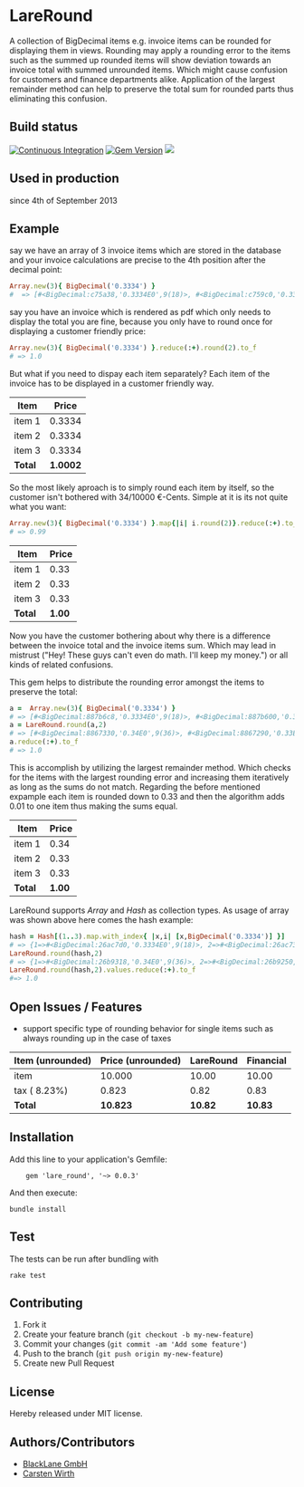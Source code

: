 # LareRound

A collection of BigDecimal items e.g. invoice items can be rounded for displaying them in views. Rounding may apply a rounding error to the items such as the summed up rounded items will show deviation towards an invoice total with summed unrounded items. Which might cause confusion for customers and finance departments alike. Application of the largest remainder method can help to preserve the total sum for rounded parts thus eliminating this confusion.

## Build status
[![Continuous Integration](https://github.com/jethroo/lare_round/actions/workflows/ci.yml/badge.svg)](https://github.com/jethroo/lare_round/actions/workflows/ci.yml)
[![Gem Version](https://badge.fury.io/rb/lare_round.svg)](http://badge.fury.io/rb/lare_round)
<a href="https://codeclimate.com/github/jethroo/lare_round/maintainability"><img src="https://api.codeclimate.com/v1/badges/9d97f5a7c54707277efc/maintainability" /></a>

## Used in production

since 4th of September 2013

## Example

say we have an array of 3 invoice items which are stored in the database and your invoice calculations are precise to the 4th position after the decimal point:

```ruby
Array.new(3){ BigDecimal('0.3334') }
#  => [#<BigDecimal:c75a38,'0.3334E0',9(18)>, #<BigDecimal:c759c0,'0.3334E0',9(18)>, #<BigDecimal:c75920,'0.3334E0',9(18)>]
```
say you have an invoice which is rendered as pdf which only needs to display the total you are fine, because you only
have to round once for displaying a customer friendly price:

```ruby
Array.new(3){ BigDecimal('0.3334') }.reduce(:+).round(2).to_f
# => 1.0
```

But what if you need to dispay each item separately? Each item of the invoice has to be displayed in a customer friendly way.

Item | Price
 --- | ---
 item 1 | 0.3334
 item 2 | 0.3334
 item 3 | 0.3334
 **Total** | **1.0002**


So the most likely aproach is to simply round each item by itself, so the customer isn't bothered with 34/10000 €-Cents. Simple at it is its not quite what you want:

```ruby
Array.new(3){ BigDecimal('0.3334') }.map{|i| i.round(2)}.reduce(:+).to_f
# => 0.99
```

Item | Price
 --- | ---
 item 1 | 0.33
 item 2 | 0.33
 item 3 | 0.33
 **Total** | **1.00**

Now you have the customer bothering about why there is a difference between the invoice total and the invoice items sum. Which may lead in mistrust ("Hey! These guys can't even do math. I'll keep my money.") or all kinds of related confusions.

This gem helps to distribute the rounding error amongst the items to preserve the total:
```ruby
a =  Array.new(3){ BigDecimal('0.3334') }
# => [#<BigDecimal:887b6c8,'0.3334E0',9(18)>, #<BigDecimal:887b600,'0.3334E0',9(18)>, #<BigDecimal:887b4c0,'0.3334E0',9(18)>]
a = LareRound.round(a,2)
# => [#<BigDecimal:8867330,'0.34E0',9(36)>, #<BigDecimal:8867290,'0.33E0',9(36)>, #<BigDecimal:88671f0,'0.33E0',9(36)>]
a.reduce(:+).to_f
# => 1.0
```

This is accomplish by utilizing the largest remainder method. Which checks for the items with the largest rounding error and increasing them iteratively as long as the sums do not match. Regarding the before mentioned expample each item
is rounded down to 0.33 and then the algorithm adds 0.01 to one item thus making the sums equal.

Item | Price
 --- | ---
 item 1 | 0.34
 item 2 | 0.33
 item 3 | 0.33
 **Total** | **1.00**

LareRound supports *Array* and *Hash* as collection types. As usage of array was shown above here comes the hash example:

```ruby
hash = Hash[(1..3).map.with_index{ |x,i| [x,BigDecimal('0.3334')] }]
# => {1=>#<BigDecimal:26ac7d0,'0.3334E0',9(18)>, 2=>#<BigDecimal:26ac730,'0.3334E0',9(18)>, 3=>#<BigDecimal:26ac690,'0.3334E0',9(18)>}
LareRound.round(hash,2)
# => {1=>#<BigDecimal:26b9318,'0.34E0',9(36)>, 2=>#<BigDecimal:26b9250,'0.33E0',9(36)>, 3=>#<BigDecimal:26b91b0,'0.33E0',9(36)>}
LareRound.round(hash,2).values.reduce(:+).to_f
#=> 1.0
```

## Open Issues / Features

  * support specific type of rounding behavior for single items such as always rounding up in the case of taxes

Item (unrounded)| Price (unrounded) | LareRound | Financial
 --- | --- | --- | ---
 item | 10.000 | 10.00 | 10.00
 tax ( 8.23%) | 0.823 | 0.82 | 0.83
 **Total** | **10.823** | **10.82** | **10.83**

## Installation

Add this line to your application's Gemfile:

```
    gem 'lare_round', '~> 0.0.3'
```
And then execute:

```
bundle install
```

## Test

The tests can be run after bundling with

```
rake test
```

## Contributing

1. Fork it
2. Create your feature branch (`git checkout -b my-new-feature`)
3. Commit your changes (`git commit -am 'Add some feature'`)
4. Push to the branch (`git push origin my-new-feature`)
5. Create new Pull Request

## License

Hereby released under MIT license.

## Authors/Contributors

- [BlackLane GmbH](http://www.blacklane.com "Blacklane")
- [Carsten Wirth](http://github.com/jethroo)
